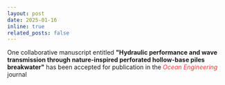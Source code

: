 ```yaml
---
layout: post
date: 2025-01-16
inline: true
related_posts: false
---
```


One collaborative manuscript entitled <b>"Hydraulic performance and wave transmission through nature-inspired perforated hollow-base piles breakwater"</b> has been accepted for publication in the <span style="color: #FF3636;"><i>Ocean Engineering</i></span> journal